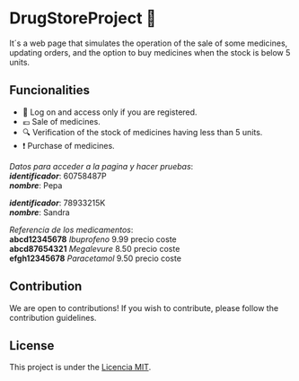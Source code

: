 # DrugStoreProject :pill:
It´s a web page that simulates the operation of the sale of some medicines, updating orders, and the option to buy medicines when the stock is below 5 units.
## Funcionalities
- :vertical_traffic_light: Log on and access only if you are registered.
- :euro: Sale of medicines.
- :mag: Verification of the stock of medicines having less than 5 units.
- :exclamation: Purchase of medicines.

_Datos para acceder a la pagina y hacer pruebas_:  
***identificador***: 60758487P   
***nombre***: Pepa 

***identificador***: 78933215K  
***nombre***: Sandra  

_Referencia de los medicamentos_:  
**abcd12345678** _Ibuprofeno_  9.99 precio coste    
**abcd87654321** _Megalevure_  8.50 precio coste   
**efgh12345678** _Paracetamol_  9.50 precio coste  

## Contribution
We are open to contributions! If you wish to contribute, please follow the contribution guidelines.

## License
This project is under the [Licencia MIT](LICENSE).

